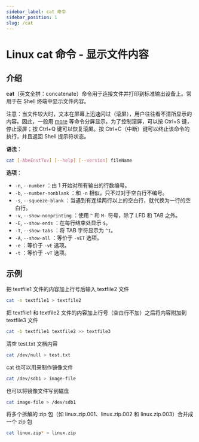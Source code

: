 ```yaml
---
sidebar_label: cat 命令
sidebar_position: 1
slug: /cat
---
```


# Linux cat 命令 - 显示文件内容



## 介绍

**cat**（英文全拼：concatenate）命令用于连接文件并打印到标准输出设备上。常用于在 Shell 终端中显示文件内容。

注意：当文件较大时，文本在屏幕上迅速闪过（滚屏），用户往往看不清所显示的内容。因此，一般用 [more](/linux-command/more/) 等命令分屏显示。为了控制滚屏，可以按 Ctrl+S 键，停止滚屏；按 Ctrl+Q 键可以恢复滚屏。按 Ctrl+C（中断）键可以终止该命令的执行，并且返回 Shell 提示符状态。

**语法**：

```bash
cat [-AbeEnstTuv] [--help] [--version] fileName
```

**选项**：

- `-n`, `--number` ：由 1 开始对所有输出的行数编号。
- `-b`, `--number-nonblank` ：和 `-n` 相似，只不过对于空白行不编号。
- `-s`, `--squeeze-blank` ：当遇到有连续两行以上的空白行，就代换为一行的空白行。
- `-v`, `--show-nonprinting` ：使用 `^` 和 `M-` 符号，除了 LFD 和 TAB 之外。
- `-E`, `--show-ends` ：在每行结束处显示 `$`。
- `-T`, `--show-tabs` ：将 TAB 字符显示为 `^I`。
- `-A`, `--show-all` ：等价于 `-vET` 选项。
- `-e` ：等价于 `-vE` 选项。
- `-t` ：等价于 `-vT` 选项。



## 示例

把 textfile1 文件的内容加上行号后输入 textfile2 文件

```bash
cat -n textfile1 > textfile2
```

把 textfile1 和 textfile2 文件的内容加上行号（空白行不加）之后将内容附加到 textfile3 文件

```bash
cat -b textfile1 textfile2 >> textfile3
```

清空 test.txt 文档内容

```bash
cat /dev/null > test.txt
```

cat 也可以用来制作镜像文件

```bash
cat /dev/sdb1 > image-file
```

也可以将镜像文件写到磁盘

```bash
cat image-file > /dev/sdb1
```

将多个拆解的 zip 包（如 linux.zip.001、linux.zip.002 和 linux.zip.003）合并成一个 zip 包

```bash
cat linux.zip* > linux.zip
```

